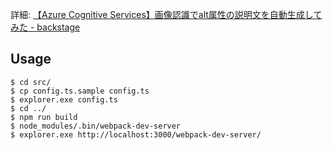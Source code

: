 詳細: [【Azure Cognitive Services】画像認識でalt属性の説明文を自動生成してみた \- backstage](http://s2terminal.hatenablog.com/entry/2017/08/14/040523)

## Usage

```
$ cd src/
$ cp config.ts.sample config.ts
$ explorer.exe config.ts
$ cd ../
$ npm run build
$ node_modules/.bin/webpack-dev-server
$ explorer.exe http://localhost:3000/webpack-dev-server/
```
